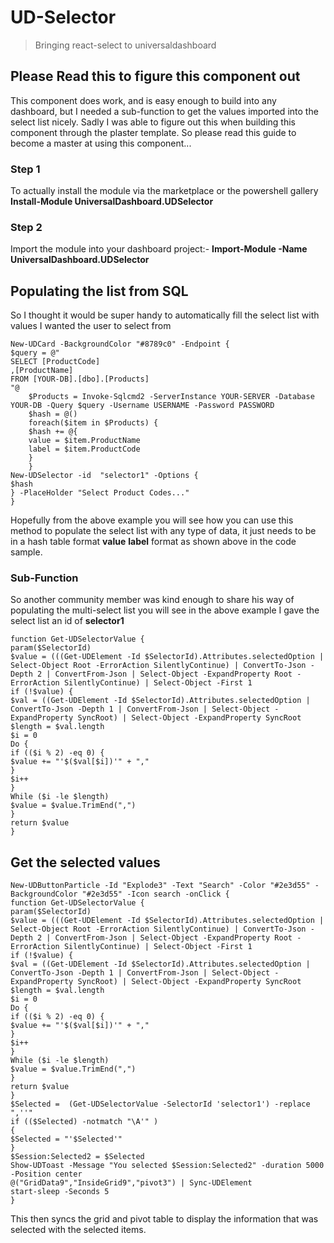 # UD-Selector

>Bringing react-select to universaldashboard

## Please Read this to figure this component out
This component does work, and is easy enough to build into any dashboard, but I needed a sub-function to get the values
imported into the select list nicely.  Sadly I was able to figure out this when building this component through the plaster 
template.  So please read this guide to become a master at using this component...

### Step 1
To actually install the module via the marketplace or the powershell gallery 
**Install-Module UniversalDashboard.UDSelector**

### Step 2
Import the module into your dashboard project:-
**Import-Module -Name UniversalDashboard.UDSelector**

## Populating the list from SQL
So I thought it would be super handy to automatically fill the select list with values I wanted the user to select from
```
New-UDCard -BackgroundColor "#8789c0" -Endpoint {
$query = @"
SELECT [ProductCode]
,[ProductName]
FROM [YOUR-DB].[dbo].[Products]
"@
    $Products = Invoke-Sqlcmd2 -ServerInstance YOUR-SERVER -Database YOUR-DB -Query $query -Username USERNAME -Password PASSWORD
    $hash = @()
    foreach($item in $Products) {
    $hash += @{
    value = $item.ProductName
    label = $item.ProductCode
    }
    }
New-UDSelector -id  "selector1" -Options {
$hash
} -PlaceHolder "Select Product Codes..."
}
```
Hopefully from the above example you will see how you can use this method to populate the select list with any type of data, it just needs to be in a hash table format **value** **label** format as shown above in the code sample.

### Sub-Function
So another community member was kind enough to share his way of populating the multi-select list you will see in the above example I gave the select list an id of **selector1**
```
function Get-UDSelectorValue {
param($SelectorId)
$value = (((Get-UDElement -Id $SelectorId).Attributes.selectedOption | Select-Object Root -ErrorAction SilentlyContinue) | ConvertTo-Json -Depth 2 | ConvertFrom-Json | Select-Object -ExpandProperty Root -ErrorAction SilentlyContinue) | Select-Object -First 1
if (!$value) {
$val = ((Get-UDElement -Id $SelectorId).Attributes.selectedOption | ConvertTo-Json -Depth 1 | ConvertFrom-Json | Select-Object -ExpandProperty SyncRoot) | Select-Object -ExpandProperty SyncRoot
$length = $val.length
$i = 0
Do {
if (($i % 2) -eq 0) {
$value += "'$($val[$i])'" + ","
}
$i++
}
While ($i -le $length)
$value = $value.TrimEnd(",")
}
return $value
}
```


## Get the selected values 
```
New-UDButtonParticle -Id "Explode3" -Text "Search" -Color "#2e3d55" -BackgroundColor "#2e3d55" -Icon search -onClick {
function Get-UDSelectorValue {
param($SelectorId)
$value = (((Get-UDElement -Id $SelectorId).Attributes.selectedOption | Select-Object Root -ErrorAction SilentlyContinue) | ConvertTo-Json -Depth 2 | ConvertFrom-Json | Select-Object -ExpandProperty Root -ErrorAction SilentlyContinue) | Select-Object -First 1
if (!$value) {
$val = ((Get-UDElement -Id $SelectorId).Attributes.selectedOption | ConvertTo-Json -Depth 1 | ConvertFrom-Json | Select-Object -ExpandProperty SyncRoot) | Select-Object -ExpandProperty SyncRoot
$length = $val.length
$i = 0
Do {
if (($i % 2) -eq 0) {
$value += "'$($val[$i])'" + ","
}
$i++
}
While ($i -le $length)
$value = $value.TrimEnd(",")
}
return $value
}
$Selected =  (Get-UDSelectorValue -SelectorId 'selector1') -replace ",''"
if (($Selected) -notmatch "\A'" )
{
$Selected = "'$Selected'"
}
$Session:Selected2 = $Selected
Show-UDToast -Message "You selected $Session:Selected2" -duration 5000 -Position center
@("GridData9","InsideGrid9","pivot3") | Sync-UDElement
start-sleep -Seconds 5
}
```
This then syncs the grid and pivot table to display the information that was selected with the selected items.

